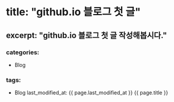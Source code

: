 # title: "github.io 블로그 첫 글"
## excerpt: "github.io 블로그 첫 글 작성해봅시다."
### categories:
- Blog
### tags:
- Blog
last_modified_at: {{ page.last_modified_at }}
{{ page.title }}
